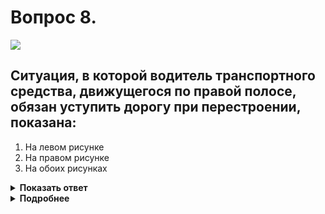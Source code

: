 # Вопрос 8.

![](https://s.drom.ru/i24227/pdd/tickets/2016/1542609096.jpg)

## Ситуация, в которой водитель транспортного средства, движущегося по правой полосе, обязан уступить дорогу при перестроении, показана:

1. На левом рисунке
2. На правом рисунке
3. На обоих рисунках

<details>
<summary><b>Показать ответ</b></summary>
Правильный ответ: 1
</details>
<details>
<summary><b>Подробнее</b></summary>
При одновременном перестроении водители руководствуются «правилом правой руки». Такая ситуация на правом рисунке. Движущийся по правой полосе автомобиль имеет преимущество. На левом рисунке перестроение единоличное. Вы, перестраиваясь, уступаете дорогу транспортным средствам, движущимся попутно без изменения направления движения. Преимущество в такой ситуации имеет «хозяин полосы».
Правильный ответ на левом рисунке.
(Пункт 8.4 ПДД)
</details>
